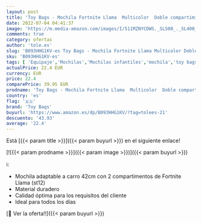 ```yaml
---
layout: post
title: 'Toy Bags - Mochila Fortnite Llama  Multicolor  Doble compartimiento'
date: 2022-07-04 04:41:37
image: 'https://m.media-amazon.com/images/I/511MZNYCDWS._SL500_._SL400_.jpg'
comments: true
category: ofertas
author: 'tole.es'
slug: 'B093HHG1KV-es Toy Bags - Mochila Fortnite Llama Multicolor Doble...'
sku: 'B093HHG1KV-es'
tags: [ 'Equipaje','Mochilas','Mochilas infantiles','mochila','toy bags','🇪🇸', ]
actualPrice: 22.4 EUR
currency: EUR
price: 22.4
comparePrice: 39.95 EUR
prodname: 'Toy Bags - Mochila Fortnite Llama  Multicolor  Doble compartimiento'
country: 'es'
flag: '🇪🇸'
brand: 'Toy Bags'
buyurl: 'https://www.amazon.es/dp/B093HHG1KV/?tag=tolees-21'
descuento: '43.93'
average: '22.4'
---
```


Está [{{< param title >}}]({{< param buyurl >}}) en el siguiente enlace!

[![{{< param prodname >}}]({{< param image >}})]({{< param buyurl >}})

ℹ️:

- Mochila adaptable a carro 42cm con 2 compartimentos de Fortnite Llama (st12)
- Material duradero
- Calidad óptima para los requisitos del cliente
- Ideal para todos los días

[🛒 Ver la oferta!!]({{< param buyurl >}})
